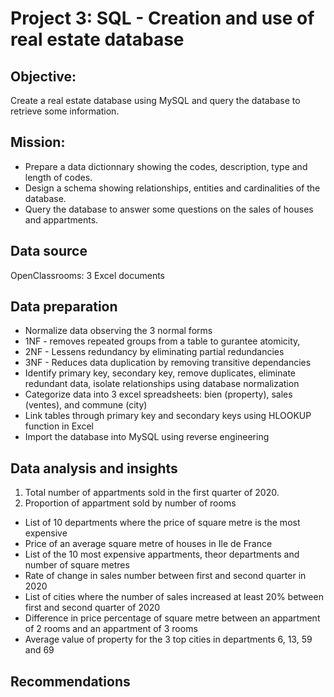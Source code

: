 # Project 3: SQL - Creation and use of real estate database

## Objective:
Create a real estate database using MySQL and query the database to retrieve some information.

## Mission:
- Prepare a data dictionnary showing the codes, description, type and length of codes.
- Design a schema showing relationships, entities and cardinalities of the database.
- Query the database to answer some questions on the sales of houses and appartments.

## Data source
OpenClassrooms: 3 Excel documents

## Data preparation
- Normalize data observing the 3 normal forms
- 1NF - removes repeated groups from a table to gurantee atomicity,
- 2NF - Lessens redundancy by eliminating partial redundancies
- 3NF - Reduces data duplication by removing transitive dependancies
- Identify primary key, secondary key, remove duplicates, eliminate redundant data, isolate relationships using database normalization
- Categorize data into 3 excel spreadsheets: bien (property), sales (ventes), and commune (city)
- Link tables through primary key and secondary keys using HLOOKUP function in Excel
- Import the database into MySQL using reverse engineering

## Data analysis and insights
1. Total number of appartments sold in the first quarter of 2020.
2. Proportion of appartment sold by number of rooms
- List of 10 departments where the price of square metre is the most expensive
- Price of an average square metre of houses in Ile de France
- List of the 10 most expensive appartments, theor departments and number of square metres
- Rate of change in sales number between first and second quarter in 2020
- List of cities where the number of sales increased at least 20% between first and second quarter of 2020
- Difference in price percentage of square metre between an appartment of 2 rooms and an appartment of 3 rooms
- Average value of property for the 3 top cities in departments 6, 13, 59 and 69

## Recommendations
